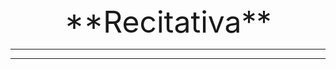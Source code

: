 <center><font size = 24>**Recitativa**</font></center>

*******
[随便谈贝多芬]:/blog/Beethoven.mdown
[夏天结束了]:/blog/summerends.mdown
*******